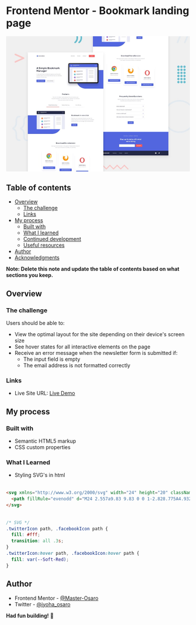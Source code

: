 # Frontend Mentor - Bookmark landing page

![Design preview for the Bookmark landing page coding challenge](./src/design/desktop-preview.jpg)

## Table of contents

- [Overview](#overview)
  - [The challenge](#the-challenge)
  - [Links](#links)
- [My process](#my-process)
  - [Built with](#built-with)
  - [What I learned](#what-i-learned)
  - [Continued development](#continued-development)
  - [Useful resources](#useful-resources)
- [Author](#author)
- [Acknowledgments](#acknowledgments)

**Note: Delete this note and update the table of contents based on what sections you keep.**

## Overview

### The challenge

Users should be able to:

- View the optimal layout for the site depending on their device's screen size
- See hover states for all interactive elements on the page
- Receive an error message when the newsletter form is submitted if:
  - The input field is empty
  - The email address is not formatted correctly

### Links

- Live Site URL: [Live Demo](https://simple-bookmark-manager-o.netlify.app/)

## My process

### Built with

- Semantic HTML5 markup
- CSS custom properties


### What I Learned
- Styling SVG's in html

```html

<svg xmlns="http://www.w3.org/2000/svg" width="24" height="20" className='twitterIcon'>
  <path fillRule="evenodd" d="M24 2.557a9.83 9.83 0 0 1-2.828.775A4.932 4.932 0 0 0 23.337.608a9.864 9.864 0 0 1-3.127 1.195A4.916 4.916 0 0 0 16.616.248c-3.179 0-5.515 2.966-4.797 6.045A13.978 13.978 0 0 1 1.671 1.149a4.93 4.93 0 0 0 1.523 6.574 4.903 4.903 0 0 1-2.229-.616c-.054 2.281 1.581 4.415 3.949 4.89a4.935 4.935 0 0 1-2.224.084 4.928 4.928 0 0 0 4.6 3.419A9.9 9.9 0 0 1 0 17.54a13.94 13.94 0 0 0 7.548 2.212c9.142 0 14.307-7.721 13.995-14.646A10.025 10.025 0 0 0 24 2.557z" />
</svg>

```
```css

/* SVG */
.twitterIcon path, .facebookIcon path {
  fill: #fff;
  transition: all .3s;
}
.twitterIcon:hover path, .facebookIcon:hover path {
  fill: var(--Soft-Red);
}


```




## Author
- Frontend Mentor - [@Master-Osaro](https://www.frontendmentor.io/profile/yourusername)
- Twitter - [@iyoha_osaro](https://www.twitter.com/yourusername)

**Had fun building!** 🚀